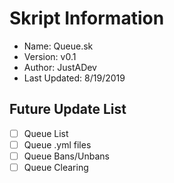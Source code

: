 # Skript Information
* Name: Queue.sk
* Version: v0.1
* Author: JustADev
* Last Updated: 8/19/2019

## Future Update List
- [ ] Queue List
- [ ] Queue .yml files
- [ ] Queue Bans/Unbans
- [ ] Queue Clearing
